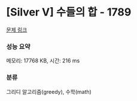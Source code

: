 # [Silver V] 수들의 합 - 1789 

[문제 링크](https://www.acmicpc.net/problem/1789) 

### 성능 요약

메모리: 17768 KB, 시간: 216 ms

### 분류

그리디 알고리즘(greedy), 수학(math)

